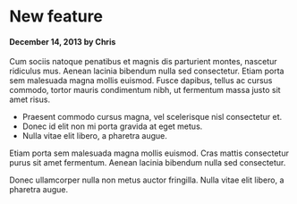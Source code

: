 
# New feature

#### December 14, 2013 by Chris

Cum sociis natoque penatibus et magnis dis parturient montes, nascetur ridiculus mus. 
Aenean lacinia bibendum nulla sed consectetur. Etiam porta sem malesuada magna mollis euismod. 
Fusce dapibus, tellus ac cursus commodo, tortor mauris condimentum nibh, 
ut fermentum massa justo sit amet risus.

 - Praesent commodo cursus magna, vel scelerisque nisl consectetur et.
 - Donec id elit non mi porta gravida at eget metus.
 - Nulla vitae elit libero, a pharetra augue.

Etiam porta sem malesuada magna mollis euismod. Cras mattis consectetur purus sit amet fermentum.
Aenean lacinia bibendum nulla sed consectetur.

Donec ullamcorper nulla non metus auctor fringilla. Nulla vitae elit libero, a pharetra augue.
